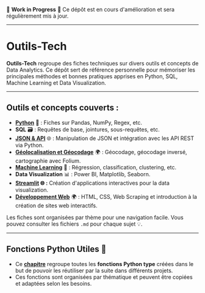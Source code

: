 🚧 **Work in Progress** 🚧
Ce dépôt est en cours d'amélioration et sera régulièrement mis à jour.

---

# Outils-Tech

**Outils-Tech** regroupe des fiches techniques sur divers outils et concepts de Data Analytics. Ce dépôt sert de référence personnelle pour mémoriser les principales méthodes et bonnes pratiques apprises en Python, SQL, Machine Learning et Data Visualization.

---

## Outils et concepts couverts :
- **[Python](./Python/README.md)** 🐍 : Fiches sur Pandas, NumPy, Regex, etc.
- **SQL** 🗃️ : Requêtes de base, jointures, sous-requêtes, etc.
- **[JSON & API](./json_api/README.md)** 🌐 : Manipulation de JSON et intégration avec les API REST via Python.
- **[Géolocalisation et Géocodage](./geocodage/geocodage.md)** 🌍 : Géocodage, géocodage inversé, cartographie avec Folium.
- **[Machine Learning](./machine_learning/README.md)** 🤖 : Régression, classification, clustering, etc.
- **Data Visualization** 📊 : Power BI, Matplotlib, Seaborn. 
- **[Streamlit](./Streamlit/README.md) 🌐 :** Création d'applications interactives pour la data visualization.
- **[Développement Web](./web_development)** 🌍 : HTML, CSS, Web Scraping et introduction à la création de sites web interactifs.

Les fiches sont organisées par thème pour une navigation facile. Vous pouvez consulter les fichiers `.md` pour chaque sujet 💡.

---

## Fonctions Python Utiles 📜
- Ce **[chapitre](./fonctions/README.md)** regroupe toutes les **fonctions Python type** créées dans le but de pouvoir les réutiliser par la suite dans différents projets.
- Ces fonctions sont organisées par thématique et peuvent être copiées et adaptées selon les besoins.




